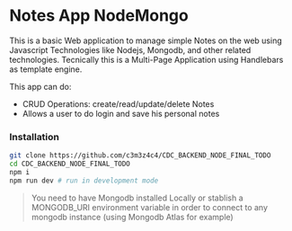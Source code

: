 # Notes App NodeMongo

This is a basic Web application to manage simple Notes on the web using Javascript Technologies like Nodejs, Mongodb, and other related technologies. Tecnically this is a Multi-Page Application using Handlebars as template engine.

This app can do:

- CRUD Operations: create/read/update/delete Notes
- Allows a user to do login and save his personal notes


### Installation

```sh
git clone https://github.com/c3m3z4c4/CDC_BACKEND_NODE_FINAL_TODO
cd CDC_BACKEND_NODE_FINAL_TODO
npm i
npm run dev # run in development mode
```

> You need to have Mongodb installed Locally or stablish a MONGODB_URI environment variable in order to connect to any mongodb instance (using Mongodb Atlas for example)